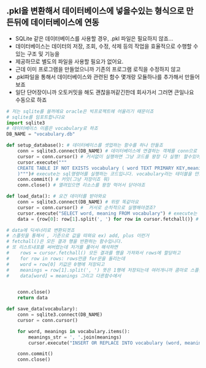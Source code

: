 ## .pkl을 변환해서 데이터베이스에 넣을수있는 형식으로 만든뒤에 데이터베이스에 연동

- SQLite 같은 데이터베이스를 사용할 경우, .pkl 파일은 필요하지 않죠...
- 데이터베이스는 데이터의 저장, 조회, 수정, 삭제 등의 작업을 효율적으로 수행할 수 있는 구조 및 기능을
- 제공하므로 별도의 파일을 사용할 필요가 없어요.
- 근데 이미 프로그램을 만들었으니까 기존의 프로그램 로직을 수정하지 않고
- .pkl파일을 통해서 데이터베이스와 관련된 함수 몇개랑 모듈하나를 추가해서 만들어보죠
- 일단 단어장이니까 오토커밋을 해도 괜찮을꺼같긴한데 회사가서 그러면 큰일나요 수동으로 하죠
  
```python
# 저는 sqlite를 쓸꺼에요 oracle은 빅프로젝트에 어울리기 때문이죠
# sqlite를 임포트합니다요
import sqlite3
# 데이터베이스 이름은 vocabulary로 하죠
DB_NAME = "vocabulary.db"
```
```python
def setup_database(): # 데이터베이스를 셋업하는 함수를 하나 만들죠
    conn = sqlite3.connect(DB_NAME) # 데이터베이스에 연결하는 객체를 conn으로 , DB_NAME은 파일이름변수에요
    cursor = conn.cursor() # 커서없이 실행하면 그냥 코드를 왕창 다 실행! 할수있어요 그러면 망하는거에요
    cursor.execute(""" 
    CREATE TABLE IF NOT EXISTS vocabulary ( word TEXT PRIMARY KEY,meanings TEXT          
    )""")# execute는 sql명령어를 실행하는 코드입니다. vocabulary라는 테이블을 만드는 코드에요 만약에 없으면 만들어야겠죠? if문이니까 존재하면 아무것도 안하면 되요 그리고 딕셔너리니까 키값이 단어뜻은 그냥 값으로 담으면 되겠죠 중복이 되니까
    conn.commit() # 커밋(그냥 저장이죠 뭐)
    conn.close() # 열려있으면 리소스를 왕창 먹어서 닫아야죠
```
```python
def load_data(): # 요건 데이터를 받아와요
    conn = sqlite3.connect(DB_NAME) # 위랑 똑같아요
    cursor = conn.cursor() #  커서로 순차적으로 실행해야겠죠?
    cursor.execute("SELECT word, meaning FROM vocabulary") # execute는 실행하는 코드고 select로 vocabulary테이블에서 word열과 meaning열을 가져와요
    data = {row[0]: row[1].split(', ') for row in cursor.fetchall()} # 요 코드는 gpt를 이용해서 짧게 만든어본건데

# data에 딕셔너리로 변환되겟죠
# 스플릿을 통해서 , 기준으로 값을 따와요 ex) add, plus 이런거
# fetchall()은 모든 결과 행을 반환하는 함수입니다.
# 또 리스트내포를 써버렸는데 저거를 풀어서 해석하면
#    rows = cursor.fetchall() 모든 결과를 행을 가져와서 rows에 할당하고
#    for row in rows: rows만큼 for문을 돌리는데  
#    word = row[0] 키값은 0행에 저장되고
#    meanings = row[1].split(', ') 뜻은 1행에 저장되는데 여러개니까 콤마로 스플릿
#    data[word] = meanings 그리고 다른함수에서 


    conn.close()
    return data
```
```python
def save_data(vocabulary):
    conn = sqlite3.connect(DB_NAME)
    cursor = conn.cursor()

    for word, meanings in vocabulary.items():
        meanings_str = ', '.join(meanings)
        cursor.execute("INSERT OR REPLACE INTO vocabulary (word, meanings) VALUES (?, ?)", (word, meanings_str))

    conn.commit()
    conn.close()
```
